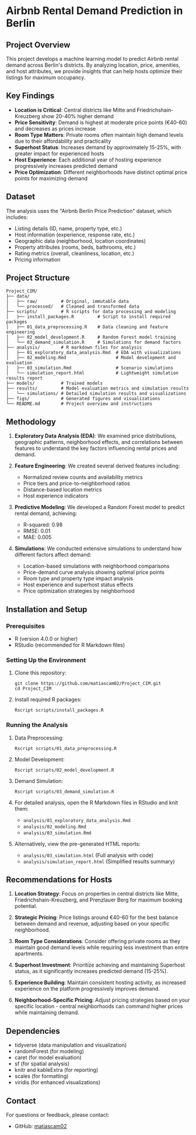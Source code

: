 # Airbnb Rental Demand Prediction in Berlin

## Project Overview
This project develops a machine learning model to predict Airbnb rental demand across Berlin's districts. By analyzing location, price, amenities, and host attributes, we provide insights that can help hosts optimize their listings for maximum occupancy.

## Key Findings
- **Location is Critical**: Central districts like Mitte and Friedrichshain-Kreuzberg show 20-40% higher demand
- **Price Sensitivity**: Demand is highest at moderate price points (€40-60) and decreases as prices increase
- **Room Type Matters**: Private rooms often maintain high demand levels due to their affordability and practicality
- **Superhost Status**: Increases demand by approximately 15-25%, with greater impact for experienced hosts
- **Host Experience**: Each additional year of hosting experience progressively increases predicted demand
- **Price Optimization**: Different neighborhoods have distinct optimal price points for maximizing demand

## Dataset
The analysis uses the "Airbnb Berlin Price Prediction" dataset, which includes:
- Listing details (ID, name, property type, etc.)
- Host information (experience, response rate, etc.)
- Geographic data (neighborhood, location coordinates)
- Property attributes (rooms, beds, bathrooms, etc.)
- Rating metrics (overall, cleanliness, location, etc.)
- Pricing information

## Project Structure
```
Project_CIM/
├── data/
│   ├── raw/         # Original, immutable data
│   └── processed/   # Cleaned and transformed data
├── scripts/         # R scripts for data processing and modeling
│   ├── install_packages.R         # Script to install required packages
│   ├── 01_data_preprocessing.R    # Data cleaning and feature engineering
│   ├── 02_model_development.R     # Random Forest model training
│   └── 03_demand_simulation.R     # Simulations for demand factors
├── analysis/        # R markdown files for analysis
│   ├── 01_exploratory_data_analysis.Rmd  # EDA with visualizations
│   ├── 02_modeling.Rmd                   # Model development and evaluation
│   ├── 03_simulation.Rmd                 # Scenario simulations
│   └── simulation_report.html            # Lightweight simulation results report
├── models/          # Trained models
├── results/         # Model evaluation metrics and simulation results
│   └── simulations/ # Detailed simulation results and visualizations
├── figs/            # Generated figures and visualizations
└── README.md        # Project overview and instructions
```

## Methodology
1. **Exploratory Data Analysis (EDA)**: We examined price distributions, geographic patterns, neighborhood effects, and correlations between features to understand the key factors influencing rental prices and demand.

2. **Feature Engineering**: We created several derived features including:
   - Normalized review counts and availability metrics
   - Price tiers and price-to-neighborhood ratios
   - Distance-based location metrics
   - Host experience indicators

3. **Predictive Modeling**: We developed a Random Forest model to predict rental demand, achieving:
   - R-squared: 0.98
   - RMSE: 0.01
   - MAE: 0.005

4. **Simulations**: We conducted extensive simulations to understand how different factors affect demand:
   - Location-based simulations with neighborhood comparisons
   - Price-demand curve analysis showing optimal price points
   - Room type and property type impact analysis
   - Host experience and superhost status effects
   - Price optimization strategies by neighborhood

## Installation and Setup

### Prerequisites
- R (version 4.0.0 or higher)
- RStudio (recommended for R Markdown files)

### Setting Up the Environment
1. Clone this repository:
   ```
   git clone https://github.com/matiascam02/Project_CIM.git
   cd Project_CIM
   ```

2. Install required R packages:
   ```
   Rscript scripts/install_packages.R
   ```

### Running the Analysis
1. Data Preprocessing:
   ```
   Rscript scripts/01_data_preprocessing.R
   ```

2. Model Development:
   ```
   Rscript scripts/02_model_development.R
   ```

3. Demand Simulation:
   ```
   Rscript scripts/03_demand_simulation.R
   ```

4. For detailed analysis, open the R Markdown files in RStudio and knit them:
   - `analysis/01_exploratory_data_analysis.Rmd`
   - `analysis/02_modeling.Rmd`
   - `analysis/03_simulation.Rmd`

5. Alternatively, view the pre-generated HTML reports:
   - `analysis/03_simulation.html` (Full analysis with code)
   - `analysis/simulation_report.html` (Simplified results summary)

## Recommendations for Hosts
1. **Location Strategy**: Focus on properties in central districts like Mitte, Friedrichshain-Kreuzberg, and Prenzlauer Berg for maximum booking potential.

2. **Strategic Pricing**: Price listings around €40-60 for the best balance between demand and revenue, adjusting based on your specific neighborhood.

3. **Room Type Considerations**: Consider offering private rooms as they maintain good demand levels while requiring less investment than entire apartments.

4. **Superhost Investment**: Prioritize achieving and maintaining Superhost status, as it significantly increases predicted demand (15-25%).

5. **Experience Building**: Maintain consistent hosting activity, as increased experience on the platform progressively improves demand.

6. **Neighborhood-Specific Pricing**: Adjust pricing strategies based on your specific location - central neighborhoods can command higher prices while maintaining demand.

## Dependencies
- tidyverse (data manipulation and visualization)
- randomForest (for modeling)
- caret (for model evaluation)
- sf (for spatial analysis)
- knitr and kableExtra (for reporting)
- scales (for formatting)
- viridis (for enhanced visualizations)

## Contact
For questions or feedback, please contact:
- GitHub: [matiascam02](https://github.com/matiascam02) 
